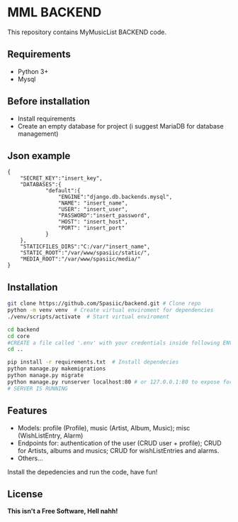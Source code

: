 ﻿# MML BACKEND

This repository contains MyMusicList BACKEND code.

## Requirements
- Python 3+
- Mysql


## Before installation
 - Install requirements 
 - Create an empty database for project (i suggest MariaDB for database management)
 
 
## Json example
``` 
{
    "SECRET_KEY":"insert_key",
    "DATABASES":{
            "default":{
                "ENGINE":"django.db.backends.mysql",
                "NAME": "insert_name",
                "USER": "insert_user",
                "PASSWORD":"insert_password",
                "HOST": "insert_host", 
                "PORT": "insert_port"
            }
    },
    "STATICFILES_DIRS":"C:/var/"insert_name",
    "STATIC_ROOT":"/var/www/spasiic/static/",
    "MEDIA_ROOT":"/var/www/spasiic/media/"
}
```

## Installation

``` bash
git clone https://github.com/Spasiic/backend.git # Clone repo
python -m venv venv  # Create virtual enviroment for dependencies
./venv/scripts/activate  # Start virtual enviroment

cd backend
cd core 
#CREATE a file called '.env' with your credentials inside following ENV example section or ask a senior developer for his .env file.
cd ..

pip install -r requirements.txt  # Install dependecies
python manage.py makemigrations
python manage.py migrate
python manage.py runserver localhost:80 # or 127.0.0.1:80 to expose for public, you also need port forwaded 80.
# SERVER IS RUNNING
```
## Features

- Models: profile (Profile), music (Artist, Album, Music); misc (WishListEntry, Alarm)
- Endpoints for: authentication of the user (CRUD user + profile); CRUD for Artists, albums and musics; CRUD for wishListEntries and alarms.
- Others...

Install the depedencies and run the code, have fun!

## License

**This isn't a Free Software, Hell nahh!**
